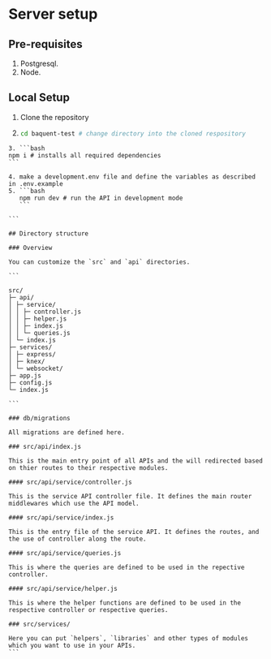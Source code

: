 # Server setup

## Pre-requisites

1. Postgresql.
2. Node.

## Local Setup

1. Clone the repository
2. ```bash
   cd baquent-test # change directory into the cloned respository
   ```

````
3. ```bash
npm i # installs all required dependencies
```

4. make a development.env file and define the variables as described in .env.example
5. ```bash
   npm run dev # run the API in development mode
   ```

```

## Directory structure

### Overview

You can customize the `src` and `api` directories.

```

src/
├─ api/
│ ├─ service/
│ │ ├─ controller.js
│ │ ├─ helper.js
│ │ ├─ index.js
│ │ └─ queries.js
│ └─ index.js
├─ services/
│ ├─ express/
│ ├─ knex/
│ └─ websocket/
├─ app.js
├─ config.js
└─ index.js

```

### db/migrations

All migrations are defined here.

### src/api/index.js

This is the main entry point of all APIs and the will redirected based on thier routes to their respective modules.

#### src/api/service/controller.js

This is the service API controller file. It defines the main router middlewares which use the API model.

#### src/api/service/index.js

This is the entry file of the service API. It defines the routes, and the use of controller along the route.

#### src/api/service/queries.js

This is where the queries are defined to be used in the repective controller.

#### src/api/service/helper.js

This is where the helper functions are defined to be used in the respective controller or respective queries.

### src/services/

Here you can put `helpers`, `libraries` and other types of modules which you want to use in your APIs.
```
````
